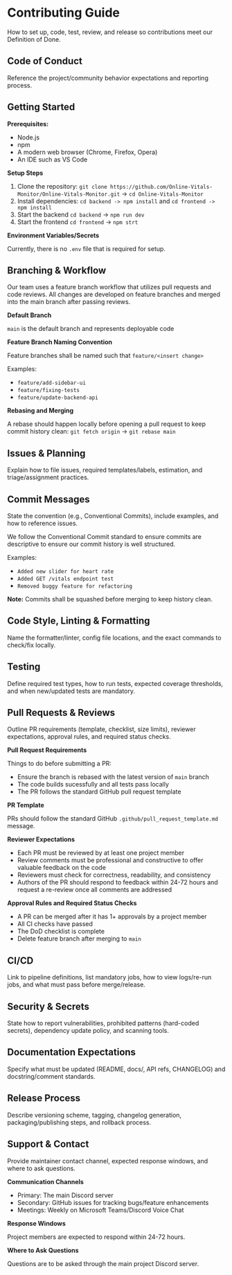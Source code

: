 # Contributing Guide
How to set up, code, test, review, and release so contributions meet our Definition
of Done.


## Code of Conduct
Reference the project/community behavior expectations and reporting process.


## Getting Started

**Prerequisites:**
+ Node.js
+ npm
+ A modern web browser (Chrome, Firefox, Opera)
+ An IDE such as VS Code

**Setup Steps**
1. Clone the repository: ```git clone https://github.com/Online-Vitals-Monitor/Online-Vitals-Monitor.git``` -> ```cd Online-Vitals-Monitor```
2. Install dependencies: ```cd backend -> npm install``` and ```cd frontend -> npm install```
3. Start the backend ```cd backend``` -> ```npm run dev```
4. Start the frontend ```cd frontend``` -> ```npm strt```

   
**Environment Variables/Secrets**

Currently, there is no ```.env``` file that is required for setup. 


## Branching & Workflow


Our team uses a feature branch workflow that utilizes pull requests and code reviews. All changes are developed on feature branches and merged into the main branch after passing reviews.


**Default Branch**

```main``` is the default branch and represents deployable code


**Feature Branch Naming Convention**

Feature branches shall be named such that ```feature/<insert change>```

Examples:
+ ```feature/add-sidebar-ui```
+ ```feature/fixing-tests```
+ ```feature/update-backend-api```


**Rebasing and Merging**

A rebase should happen locally before opening a pull request to keep commit history clean:
```git fetch origin``` -> ```git rebase main```

## Issues & Planning
Explain how to file issues, required templates/labels, estimation, and
triage/assignment practices.


## Commit Messages
State the convention (e.g., Conventional Commits), include examples, and how to
reference issues.

We follow the Conventional Commit standard to ensure commits are descriptive to ensure our commit history is well structured.


Examples:
+ ```Added new slider for heart rate```
+ ```Added GET /vitals endpoint test```
+ ```Removed buggy feature for refactoring```

**Note:** Commits shall be squashed before merging to keep history clean.


## Code Style, Linting & Formatting
Name the formatter/linter, config file locations, and the exact commands to
check/fix locally.


## Testing
Define required test types, how to run tests, expected coverage thresholds, and
when new/updated tests are mandatory.


## Pull Requests & Reviews
Outline PR requirements (template, checklist, size limits), reviewer expectations,
approval rules, and required status checks.

**Pull Request Requirements**

Things to do before submitting a PR:
+ Ensure the branch is rebased with the latest version of ```main``` branch
+ The code builds sucessfully and all tests pass locally
+ The PR follows the standard GitHub pull request template


**PR Template**

PRs should follow the standard GitHub ```.github/pull_request_template.md``` message.

**Reviewer Expectations**

+ Each PR must be reviewed by at least one project member
+ Review comments must be professional and constructive to offer valuable feedback on the code
+ Reviewers must check for correctness, readability, and consistency
+ Authors of the PR should respond to feedback within 24-72 hours and request a re-review once all comments are addressed


**Approval Rules and Required Status Checks**

+ A PR can be merged after it has 1+ approvals by a project member
+ All CI checks have passed
+ The DoD checklist is complete
+ Delete feature branch after merging to ```main```



## CI/CD
Link to pipeline definitions, list mandatory jobs, how to view logs/re-run jobs,
and what must pass before merge/release.


## Security & Secrets
State how to report vulnerabilities, prohibited patterns (hard-coded secrets),
dependency update policy, and scanning tools.


## Documentation Expectations
Specify what must be updated (README, docs/, API refs, CHANGELOG) and
docstring/comment standards.


## Release Process
Describe versioning scheme, tagging, changelog generation, packaging/publishing
steps, and rollback process.


## Support & Contact
Provide maintainer contact channel, expected response windows, and where to ask
questions.

**Communication Channels**

+ Primary: The main Discord server
+ Secondary: GitHub issues for tracking bugs/feature enhancements
+ Meetings: Weekly on Microsoft Teams/Discord Voice Chat

**Response Windows**

Project members are expected to respond within 24-72 hours.

**Where to Ask Questions**

Questions are to be asked through the main project Discord server.
